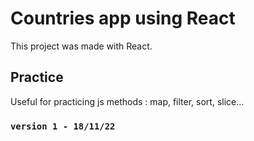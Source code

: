 # Countries app using React

This project was made with React.

## Practice

Useful for practicing js methods : map, filter, sort, slice...

### `version 1 - 18/11/22`
